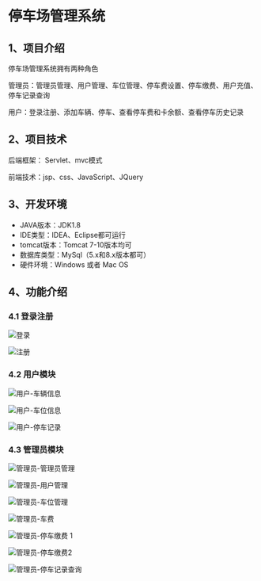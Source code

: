 # 停车场管理系统


## 1、项目介绍

停车场管理系统拥有两种角色

管理员：管理员管理、用户管理、车位管理、停车费设置、停车缴费、用户充值、停车记录查询

用户：登录注册、添加车辆、停车、查看停车费和卡余额、查看停车历史记录


## 2、项目技术

后端框架： Servlet、mvc模式

前端技术：jsp、css、JavaScript、JQuery

## 3、开发环境

- JAVA版本：JDK1.8
- IDE类型：IDEA、Eclipse都可运行
- tomcat版本：Tomcat 7-10版本均可
- 数据库类型：MySql（5.x和8.x版本都可） 
- 硬件环境：Windows 或者 Mac OS


## 4、功能介绍

### 4.1 登录注册

![登录](https://project-images-1256969109.cos.ap-chongqing.myqcloud.com/Typora-Images/202208091535082.jpg)

![注册](https://project-images-1256969109.cos.ap-chongqing.myqcloud.com/Typora-Images/202208091535723.jpg)

### 4.2 用户模块

![用户-车辆信息](https://project-images-1256969109.cos.ap-chongqing.myqcloud.com/Typora-Images/202208091536300.jpg)

![用户-车位信息](https://project-images-1256969109.cos.ap-chongqing.myqcloud.com/Typora-Images/202208091536226.jpg)

![用户-停车记录](https://project-images-1256969109.cos.ap-chongqing.myqcloud.com/Typora-Images/202208091536736.jpg)

### 4.3 管理员模块

![管理员-管理员管理](https://project-images-1256969109.cos.ap-chongqing.myqcloud.com/Typora-Images/202208091536169.jpg)

![管理员-用户管理](https://project-images-1256969109.cos.ap-chongqing.myqcloud.com/Typora-Images/202208091536101.jpg)

![管理员-车位管理](https://project-images-1256969109.cos.ap-chongqing.myqcloud.com/Typora-Images/202208091536518.jpg)

![管理员-车费](https://project-images-1256969109.cos.ap-chongqing.myqcloud.com/Typora-Images/202208091536845.jpg)

![管理员-停车缴费 1](https://project-images-1256969109.cos.ap-chongqing.myqcloud.com/Typora-Images/202208091536921.jpg)

![管理员-停车缴费2](https://project-images-1256969109.cos.ap-chongqing.myqcloud.com/Typora-Images/202208091536044.jpg)

![管理员-停车记录查询](https://project-images-1256969109.cos.ap-chongqing.myqcloud.com/Typora-Images/202208091536563.jpg)

